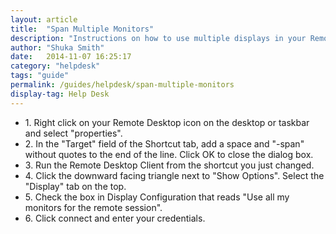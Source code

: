 ```yaml
---
layout: article
title:  "Span Multiple Monitors"
description: "Instructions on how to use multiple displays in your Remote Desktop session in Windows."
author: "Shuka Smith"
date:   2014-11-07 16:25:17
category: "helpdesk"
tags: "guide"
permalink: /guides/helpdesk/span-multiple-monitors
display-tag: Help Desk
---
```

<ul>
	<li>1. Right click on your Remote Desktop icon on the desktop or taskbar and select "properties".</li>
<li>2. In the "Target" field of the Shortcut tab, add a space and "-span" without quotes to the end of the line. Click OK to close the dialog box.</li>
<li>3. Run the Remote Desktop Client from the shortcut you just changed.</li>
<li>4. Click the downward facing triangle next to "Show Options". Select the "Display" tab on the top.</li>
<li>5. Check the box in Display Configuration that reads "Use all my monitors for the remote session".</li>
<li>6. Click connect and enter your credentials.</li>
</ul>



